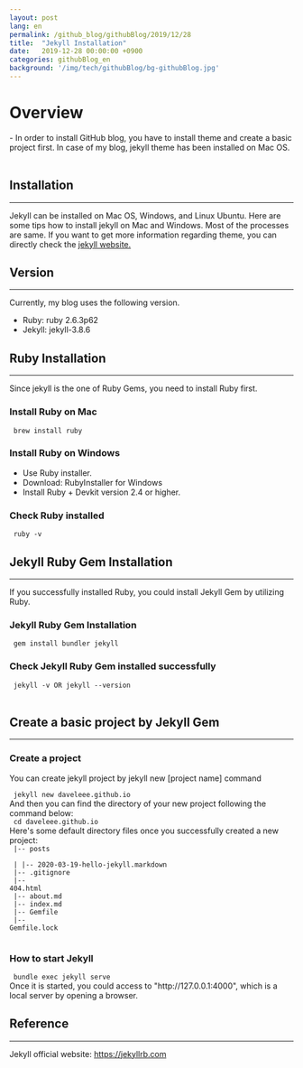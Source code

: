 ```yaml
---
layout: post
lang: en
permalink: /github_blog/githubBlog/2019/12/28
title:  "Jekyll Installation"
date:   2019-12-28 00:00:00 +0900
categories: githubBlog_en
background: '/img/tech/githubBlog/bg-githubBlog.jpg'
---
```

<h1> Overview </h1>
- In order to install GitHub blog, you have to install theme and create a basic project first. In case of my blog, jekyll theme has been installed on Mac OS.
<br>
<br>

<h2> Installation </h2>
<hr>
Jekyll can be installed on Mac OS, Windows, and Linux Ubuntu. Here are some tips how to install jekyll on Mac and Windows. Most of the processes are same. If you want to get more information regarding theme, you can directly check the <a href="https://jekyllrb.com/docs/installation/" target="_blank">jekyll website.</a>
<br>

<h2> Version </h2>
<hr>
  Currently, my blog uses the following version.
<br>
  <ul style="list-style-type:disc;">
    <li>Ruby: ruby 2.6.3p62</li>
    <li>Jekyll: jekyll-3.8.6</li>
  </ul>    


<h2> Ruby Installation </h2>
<hr>
  Since jekyll is the one of Ruby Gems, you need to install Ruby first.
<br>

<h3> Install Ruby on Mac </h3>
  <code> brew install ruby </code>

<h3> Install Ruby on Windows </h3>
  <ul style="list-style-type:disc;">
    <li>Use Ruby installer.</li>
    <li>Download: RubyInstaller for Windows</li>
    <li>Install Ruby + Devkit version 2.4 or higher.</li>
  </ul>    

<h3> Check Ruby installed </h3>
  <code> ruby -v </code>
<br>


<h2> Jekyll Ruby Gem Installation </h2>
<hr>
  If you successfully installed Ruby, you could install Jekyll Gem by utilizing Ruby.
<br>

<h3> Jekyll Ruby Gem Installation </h3>
  <code> gem install bundler jekyll </code>

<h3> Check Jekyll Ruby Gem installed successfully </h3>
  <code> jekyll -v OR jekyll --version  </code>
<br>
<br>

<h2> Create a basic project by Jekyll Gem </h2>
<hr>
<h3> Create a project </h3>
  You can create jekyll project by jekyll new [project name] command

  <code> jekyll new daveleee.github.io </code>
  <br>
  And then you can find the directory of your new project following the command below:
  <br>
  <code> cd daveleee.github.io </code>
  <br>
  Here's some default directory files once you successfully created a new project:
  <br>
  <code>
  |-- posts
  <br>
  | |-- 2020-03-19-hello-jekyll.markdown
  <br>
  |-- .gitignore
  <br>
  |-- 404.html
  <br>
  |-- about.md
  <br>
  |-- index.md
  <br>
  |-- Gemfile
  <br>
  |-- Gemfile.lock
  <br>
  </code>
<br>

<h3> How to start Jekyll </h3>
  <code> bundle exec jekyll serve </code>
  <br>
  Once it is started, you could access to "http://127.0.0.1:4000", which is a local server by opening a browser.
<br>

<h2> Reference </h2>
<hr>
Jekyll official website: <a href="https://jekyllrb.com/" target="_blank"> https://jekyllrb.com </a>
